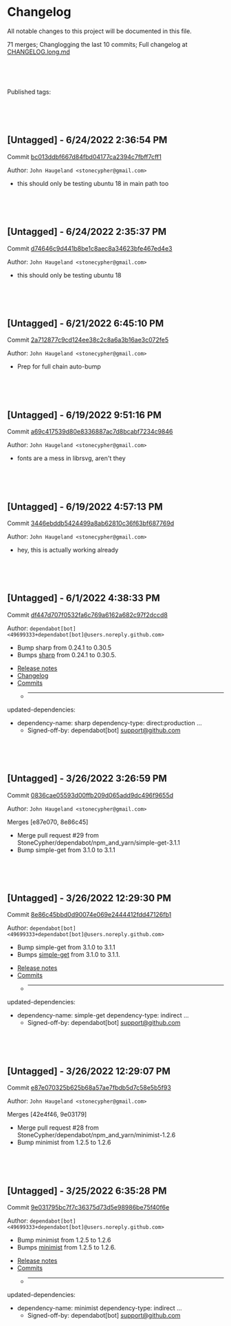 # Changelog

All notable changes to this project will be documented in this file.

71 merges; Changlogging the last 10 commits; Full changelog at [CHANGELOG.long.md](CHANGELOG.long.md)



&nbsp;

&nbsp;

Published tags:







&nbsp;

&nbsp;

## [Untagged] - 6/24/2022 2:36:54 PM

Commit [bc013ddbf667d84fbd04177ca2394c7fbff7cff1](https://github.com/StoneCypher/jssm/commit/bc013ddbf667d84fbd04177ca2394c7fbff7cff1)

Author: `John Haugeland <stonecypher@gmail.com>`

  * this should only be testing ubuntu 18 in main path too




&nbsp;

&nbsp;

## [Untagged] - 6/24/2022 2:35:37 PM

Commit [d74646c9d441b8be1c8aec8a34623bfe467ed4e3](https://github.com/StoneCypher/jssm/commit/d74646c9d441b8be1c8aec8a34623bfe467ed4e3)

Author: `John Haugeland <stonecypher@gmail.com>`

  * this should only be testing ubuntu 18




&nbsp;

&nbsp;

## [Untagged] - 6/21/2022 6:45:10 PM

Commit [2a712877c9cd124ee38c2c8a6a3b16ae3c072fe5](https://github.com/StoneCypher/jssm/commit/2a712877c9cd124ee38c2c8a6a3b16ae3c072fe5)

Author: `John Haugeland <stonecypher@gmail.com>`

  * Prep for full chain auto-bump




&nbsp;

&nbsp;

## [Untagged] - 6/19/2022 9:51:16 PM

Commit [a69c417539d80e8336887ac7d8bcabf7234c9846](https://github.com/StoneCypher/jssm/commit/a69c417539d80e8336887ac7d8bcabf7234c9846)

Author: `John Haugeland <stonecypher@gmail.com>`

  * fonts are a mess in librsvg, aren't they




&nbsp;

&nbsp;

## [Untagged] - 6/19/2022 4:57:13 PM

Commit [3446ebddb5424499a8ab62810c36f63bf687769d](https://github.com/StoneCypher/jssm/commit/3446ebddb5424499a8ab62810c36f63bf687769d)

Author: `John Haugeland <stonecypher@gmail.com>`

  * hey, this is actually working already




&nbsp;

&nbsp;

## [Untagged] - 6/1/2022 4:38:33 PM

Commit [df447d707f0532fa6c769a6162a682c97f2dccd8](https://github.com/StoneCypher/jssm/commit/df447d707f0532fa6c769a6162a682c97f2dccd8)

Author: `dependabot[bot] <49699333+dependabot[bot]@users.noreply.github.com>`

  * Bump sharp from 0.24.1 to 0.30.5
  * Bumps [sharp](https://github.com/lovell/sharp) from 0.24.1 to 0.30.5.
- [Release notes](https://github.com/lovell/sharp/releases)
- [Changelog](https://github.com/lovell/sharp/blob/main/docs/changelog.md)
- [Commits](https://github.com/lovell/sharp/compare/v0.24.1...v0.30.5)
  * ---
updated-dependencies:
- dependency-name: sharp
  dependency-type: direct:production
...
  * Signed-off-by: dependabot[bot] <support@github.com>




&nbsp;

&nbsp;

## [Untagged] - 3/26/2022 3:26:59 PM

Commit [0836cae05593d00ffb209d065add9dc496f9655d](https://github.com/StoneCypher/jssm/commit/0836cae05593d00ffb209d065add9dc496f9655d)

Author: `John Haugeland <stonecypher@gmail.com>`

Merges [e87e070, 8e86c45]

  * Merge pull request #29 from StoneCypher/dependabot/npm_and_yarn/simple-get-3.1.1
  * Bump simple-get from 3.1.0 to 3.1.1




&nbsp;

&nbsp;

## [Untagged] - 3/26/2022 12:29:30 PM

Commit [8e86c45bbd0d90074e069e2444412fdd47126fb1](https://github.com/StoneCypher/jssm/commit/8e86c45bbd0d90074e069e2444412fdd47126fb1)

Author: `dependabot[bot] <49699333+dependabot[bot]@users.noreply.github.com>`

  * Bump simple-get from 3.1.0 to 3.1.1
  * Bumps [simple-get](https://github.com/feross/simple-get) from 3.1.0 to 3.1.1.
- [Release notes](https://github.com/feross/simple-get/releases)
- [Commits](https://github.com/feross/simple-get/compare/v3.1.0...v3.1.1)
  * ---
updated-dependencies:
- dependency-name: simple-get
  dependency-type: indirect
...
  * Signed-off-by: dependabot[bot] <support@github.com>




&nbsp;

&nbsp;

## [Untagged] - 3/26/2022 12:29:07 PM

Commit [e87e070325b625b68a57ae7fbdb5d7c58e5b5f93](https://github.com/StoneCypher/jssm/commit/e87e070325b625b68a57ae7fbdb5d7c58e5b5f93)

Author: `John Haugeland <stonecypher@gmail.com>`

Merges [42e4f46, 9e03179]

  * Merge pull request #28 from StoneCypher/dependabot/npm_and_yarn/minimist-1.2.6
  * Bump minimist from 1.2.5 to 1.2.6




&nbsp;

&nbsp;

## [Untagged] - 3/25/2022 6:35:28 PM

Commit [9e031795bc7f7c36375d73d5e98986be75f40f6e](https://github.com/StoneCypher/jssm/commit/9e031795bc7f7c36375d73d5e98986be75f40f6e)

Author: `dependabot[bot] <49699333+dependabot[bot]@users.noreply.github.com>`

  * Bump minimist from 1.2.5 to 1.2.6
  * Bumps [minimist](https://github.com/substack/minimist) from 1.2.5 to 1.2.6.
- [Release notes](https://github.com/substack/minimist/releases)
- [Commits](https://github.com/substack/minimist/compare/1.2.5...1.2.6)
  * ---
updated-dependencies:
- dependency-name: minimist
  dependency-type: indirect
...
  * Signed-off-by: dependabot[bot] <support@github.com>